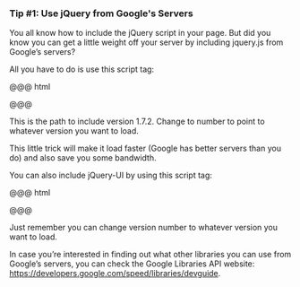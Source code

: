 ### Tip #1: Use jQuery from Google's Servers

You all know how to include the jQuery script in your page. But did you know you can get a little weight off your server by including jquery.js from Google’s servers?

All you have to do is use this script tag:

@@@ html
<script src="https://ajax.googleapis.com/ajax/libs/jquery/1.7.2/jquery.min.js"></script> 
@@@

This is the path to include version 1.7.2. Change to number to point to whatever version you want to load.

This little trick will make it load faster (Google has better servers than you do) and also save you some bandwidth.

You can also include jQuery-UI by using this script tag:

@@@ html
<script src="https://ajax.googleapis.com/ajax/libs/jqueryui/1.8.18/jquery-ui.min.js"></script> 
@@@

Just remember you can change version number to whatever version you want to load.

In case you’re interested in finding out what other libraries you can use from Google’s servers, you can check the Google Libraries API website: https://developers.google.com/speed/libraries/devguide.